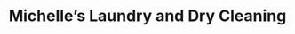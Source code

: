 ---
title: "Michelle’s Laundry and Dry Cleaning"
url: /fort-smith/michelles-laundry-and-dry-cleaning/
shop: laundry
---